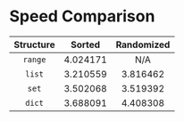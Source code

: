 # Speed Comparison

| Structure | Sorted   | Randomized |
| :-------: | :------: | :--------: |
| `range`   | 4.024171 | N/A        |
| `list`    | 3.210559 | 3.816462   |
| `set`     | 3.502068 | 3.519392   |
| `dict`    | 3.688091 | 4.408308   |
